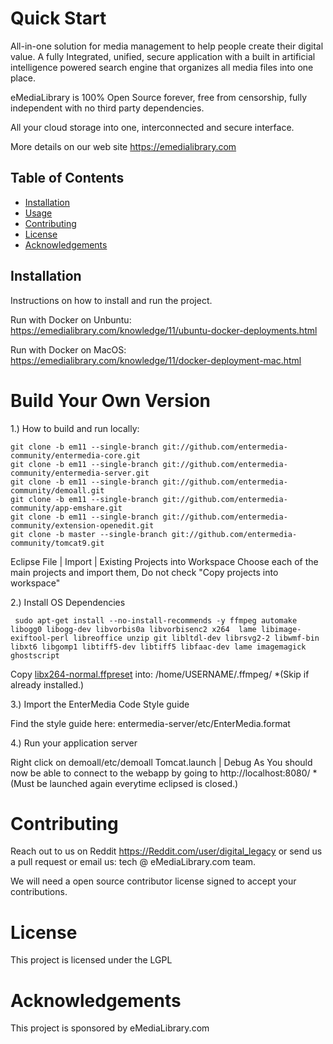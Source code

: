 # Quick Start

All-in-one solution for media management to help people create their digital value. A fully Integrated, unified, secure application with a built in artificial intelligence powered search engine that organizes all media files into one place.

eMediaLibrary is 100% Open Source forever, free from censorship, fully independent with no third party dependencies. 

All your cloud storage into one, interconnected and secure interface.

More details on our web site https://emedialibrary.com

## Table of Contents

- [Installation](#installation)
- [Usage](#usage)
- [Contributing](#contributing)
- [License](#license)
- [Acknowledgements](#acknowledgements)

## Installation

Instructions on how to install and run the project.

Run with Docker on Unbuntu: 
https://emedialibrary.com/knowledge/11/ubuntu-docker-deployments.html

Run with Docker on MacOS: 
https://emedialibrary.com/knowledge/11/docker-deployment-mac.html

# Build Your Own Version

1.) How to build and run locally:
```
git clone -b em11 --single-branch git://github.com/entermedia-community/entermedia-core.git 
git clone -b em11 --single-branch git://github.com/entermedia-community/entermedia-server.git 
git clone -b em11 --single-branch git://github.com/entermedia-community/demoall.git 
git clone -b em11 --single-branch git://github.com/entermedia-community/app-emshare.git 
git clone -b em11 --single-branch git://github.com/entermedia-community/extension-openedit.git 
git clone -b master --single-branch git://github.com/entermedia-community/tomcat9.git
```
Eclipse File | Import | Existing Projects into Workspace Choose each of the main projects and import them, Do not check "Copy projects into workspace"

2.) Install OS Dependencies
```
 sudo apt-get install --no-install-recommends -y ffmpeg automake libogg0 libogg-dev libvorbis0a libvorbisenc2 x264  lame libimage-exiftool-perl libreoffice unzip git libltdl-dev librsvg2-2 libwmf-bin libxt6 libgomp1 libtiff5-dev libtiff5 libfaac-dev lame imagemagick ghostscript
```
Copy [libx264-normal.ffpreset](https://github.com/entermedia-community/entermediadb-docker/blob/master/ubuntu/conf/libx264-normal.ffpreset) into: /home/USERNAME/.ffmpeg/ *(Skip if already installed.)

3.) Import the EnterMedia Code Style guide

Find the style guide here: entermedia-server/etc/EnterMedia.format

4.) Run your application server

Right click on demoall/etc/demoall Tomcat.launch | Debug As You should now be able to connect to the webapp by going to http://localhost:8080/ *(Must be launched again everytime eclipsed is closed.)

# Contributing

Reach out to us on Reddit https://Reddit.com/user/digital_legacy or send us a pull request or email us: tech @ eMediaLibrary.com team. 

We will need a open source contributor license signed to accept your contributions. 

# License
This project is licensed under the LGPL

# Acknowledgements
This project is sponsored by eMediaLibrary.com 
